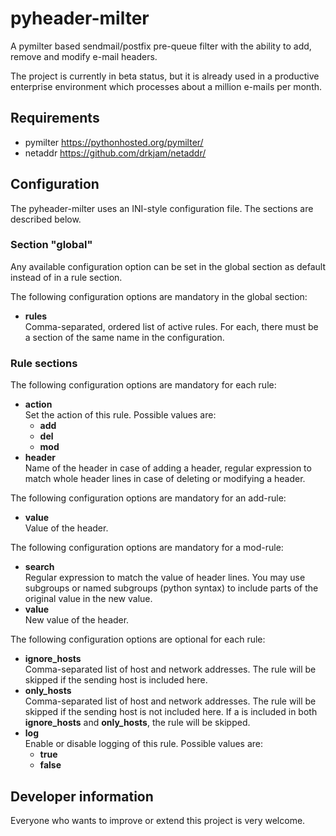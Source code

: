 # pyheader-milter
A pymilter based sendmail/postfix pre-queue filter with the ability to add, remove and modify e-mail headers.

The project is currently in beta status, but it is already used in a productive enterprise environment which processes about a million e-mails per month.

## Requirements
* pymilter <https://pythonhosted.org/pymilter/>
* netaddr <https://github.com/drkjam/netaddr/>

## Configuration
The pyheader-milter uses an INI-style configuration file. The sections are described below.

### Section "global"
Any available configuration option can be set in the global section as default instead of in a rule section.

The following configuration options are mandatory in the global section:
* **rules**  
  Comma-separated, ordered list of active rules. For each, there must be a section of the same name in the configuration.

### Rule sections
The following configuration options are mandatory for each rule:
* **action**  
  Set the action of this rule. Possible values are:
  * **add**
  * **del**
  * **mod**
* **header**  
  Name of the header in case of adding a header, regular expression to match whole header lines in case of deleting or modifying a header.

The following configuration options are mandatory for an add-rule:
* **value**  
  Value of the header.

The following configuration options are mandatory for a mod-rule:
* **search**  
  Regular expression to match the value of header lines. You may use subgroups or named subgroups (python syntax) to include parts of the original value in the new value.
* **value**  
  New value of the header.

The following configuration options are optional for each rule:
* **ignore_hosts**  
  Comma-separated list of host and network addresses. The rule will be skipped if the sending host is included here.
* **only_hosts**  
  Comma-separated list of host and network addresses. The rule will be skipped if the sending host is not included here. If a is included in both **ignore_hosts** and **only_hosts**, the rule will be skipped.
* **log**  
  Enable or disable logging of this rule. Possible values are:
  * **true**
  * **false**

## Developer information
Everyone who wants to improve or extend this project is very welcome.
